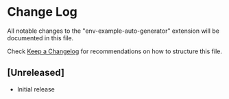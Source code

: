 # Change Log

All notable changes to the "env-example-auto-generator" extension will be documented in this file.

Check [Keep a Changelog](http://keepachangelog.com/) for recommendations on how to structure this file.

## [Unreleased]

- Initial release